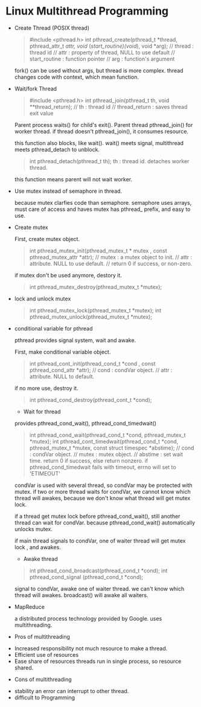 Linux Multithread Programming
====
* Create Thread (POSIX thread)
  > \#include <pthread.h>
  > int pthread_create(pthread_t *thread, pthread_attr_t *attr,
  >                      void* (*start_routine)(void*), void *arg);
  > // thread : thread id
  > // attr : property of thread, NULL to use default 
  > // start_routine : function pointer
  > // arg : function's argument

  fork() can be used without args, but thread is more complex.
  thread changes code with context, which mean function.

* Wait/fork Thread

  > \#include <pthread.h>
  > int pthread_join(pthread_t th, void **thread_return);
  > // th : thread id
  > // thread_return : saves thread exit value

  Parent process waits() for child's exit().
  Parent thread pthread_join() for worker thread.
  if thread doesn't pthread_join(), it consumes resource.

  this function also blocks, like wait().
  wait() meets signal, multithread meets pthread_detach to unblock.

  > int pthread_detach(pthread_t th);
  > th : thread id. detaches worker thread.

  this function means parent will not wait worker.

* Use mutex instead of semaphore in thread.

  because mutex clarfies code than semaphore.
  semaphore uses arrays, must care of access and haves
  mutex has pthread_ prefix, and easy to use.

* Create mutex

  First, create mutex object.

  > int pthread_mutex_init(pthread_mutex_t * mutex
  >     , const pthread_mutex_attr *attr);
  > // mutex : a mutex object to init.
  > // attr : attribute. NULL to use default.
  > // return 0 if success, or non-zero.

  if mutex don't be used anymore, destory it.

  > int pthread_mutex_destroy(pthread_mutex_t *mutex);

* lock and unlock mutex

  > int pthread_mutex_lock(pthread_mutex_t *mutex);
  > int pthread_mutex_unlock(pthread_mutex_t *mutex);

* conditional variable for pthread

  pthread provides signal system, wait and awake.

  First, make conditional variable object.
  > int pthread_cont_init(pthread_cond_t *cond
        , const pthread_cond_attr *attr);
  > // cond : condVar object.
  > // attr : attribute. NULL to default.

  if no more use, destroy it.
  > int pthread_cond_destroy(pthread_cont_t *cond);

  - Wait for thread

  provides pthread_cond_wait(), pthread_cond_timedwait()

  > int pthread_cond_wait(pthread_cond_t *cond, pthread_mutex_t *mutex);
  > int pthread_cont_timedwait(pthread_cond_t *cond,
  >    pthread_mutex_t *mutex, const struct timespec *abstime);
  > // cond : condVar object.
  > // mutex : mutex object.
  > // abstime : set wait time.
  > return 0 if success, else return nonzero.
  > if pthread_cond_timedwait fails with timeout, errno will set to 'ETIMEOUT'

  condVar is used with several thread, so condVar may be protected with mutex.
  if two or more thread waits for condVar, we cannot know which thread
  will awakes, because we don't know what thread will get mutex lock.

  if a thread get mutex lock before pthread_cond_wait(), still another thread 
  can wait for condVar. because pthread_cond_wait() automatically unlocks mutex.

  if main thread signals to condVar, one of waiter thread will get mutex lock
  , and awakes.

  - Awake thread
  
  > int pthread_cond_broadcast(pthread_cond_t *cond);
  > int pthread_cond_signal (pthread_cond_t *cond);

  signal to condVar, awake one of waiter thread.
  we can't know which thread will awakes. broadcast() will awake all waiters.

* MapReduce

  a distributed process technology provided by Google. uses multithreading.

* Pros of multithreading

- Increased responsibility
  not much resource to make a thread.
- Efficient use of resources
- Ease share of resources
  threads run in single process, so resource shared.

* Cons of multithreading

- stability
  an error can interrupt to other thread.
- difficult to Programming
  
  


